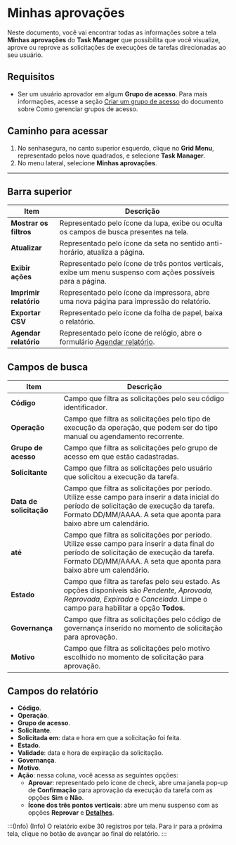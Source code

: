 # Minhas aprovações

Neste documento, você vai encontrar todas as informações sobre a tela **Minhas aprovações** do **Task Manager** que possibilita que você visualize, aprove ou reprove as solicitações de execuções de tarefas direcionadas ao seu usuário.

## Requisitos
* Ser um usuário aprovador em algum **Grupo de acesso**. Para mais informações, acesse a seção [Criar um grupo de acesso](/v3-32/docs/pt/task-manager-how-to-manage-access-groups#criar-grupo-de-acesso) do documento sobre Como gerenciar grupos de acesso. 



## Caminho para acessar
1. No senhasegura, no canto superior esquerdo, clique no **Grid Menu**, representado pelos nove quadrados, e selecione **Task Manager**.
2. No menu lateral, selecione **Minhas aprovações**. 
---
## Barra superior

| **Item**| **Descrição**|
|----|----|
| **Mostrar os filtros** | Representado pelo ícone da lupa, exibe ou oculta os campos de busca presentes na tela.|
| **Atualizar**| Representado pelo ícone da seta no sentido anti-horário, atualiza a página.|
| **Exibir ações**| Representado pelo ícone de três pontos verticais, exibe um menu suspenso com ações possíveis para a página.|
| **Imprimir relatório** | Representado pelo ícone da impressora, abre uma nova página para impressão do relatório.|
| **Exportar CSV**| Representado pelo ícone da folha de papel, baixa o relatório.|
| **Agendar relatório** | Representado pelo ícone de relógio, abre o formulário [Agendar relatório](/v3-32/docs/pt/general-information-how-to-issue-download-and-schedule-device-reports).|

## Campos de busca

| **Item**| **Descrição**|
|----|----|
| **Código**| Campo que filtra as solicitações pelo seu código identificador.|
| **Operação**| Campo que filtra as solicitações pelo tipo de execução da operação, que podem ser do tipo manual ou agendamento recorrente.|
| **Grupo de acesso** | Campo que filtra as solicitações pelo grupo de acesso em que estão cadastradas.|
| **Solicitante**| Campo que filtra as solicitações pelo usuário que solicitou a execução da tarefa.|
| **Data de solicitação** | Campo que filtra as solicitações por período. Utilize esse campo para inserir a data inicial do período de solicitação de execução da tarefa. Formato DD/MM/AAAA. A seta que aponta para baixo abre um calendário. |
| **até**| Campo que filtra as solicitações por período. Utilize esse campo para inserir a data final do período de solicitação de execução da tarefa. Formato DD/MM/AAAA. A seta que aponta para baixo abre um calendário. |
| **Estado**| Campo que filtra as tarefas pelo seu estado. As opções disponíveis são *Pendente, Aprovada, Reprovada, Expirada* e *Cancelada*. Limpe o campo para habilitar a opção **Todos**.|
| **Governança**| Campo que filtra as solicitações pelo código de governança inserido no momento de solicitação para aprovação.|
| **Motivo**| Campo que filtra as solicitações pelo motivo escolhido no momento de solicitação para aprovação.|

## Campos do relatório

- **Código**.
- **Operação**.
- **Grupo de acesso**.
- **Solicitante**.
- **Solicitada em**: data e hora em que a solicitação foi feita.
- **Estado**.
- **Validade**: data e hora de expiração da solicitação.
- **Governança**.
- **Motivo**.
- **Ação**: nessa coluna, você acessa as seguintes opções:
  - **Aprovar**: representado pelo ícone de check, abre uma janela pop-up de **Confirmação** para aprovação da execução da tarefa com as opções **Sim** e **Não**. 
  - **Ícone dos três pontos verticais**: abre um menu suspenso com as opções **Reprovar** e [**Detalhes**](/v3-32/docs/pt/task-manager-my-requests#tela-detalhes-da-solicitação).

:::(Info) (Info)
O relatório exibe 30 registros por tela. Para ir para a próxima tela, clique no botão de avançar ao final do relatório.
:::
